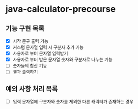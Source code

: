 # java-calculator-precourse

## 기능 구현 목록
- [X] 시작 문구 출력 기능
- [X] 커스텀 문자열 입력 시 구분자 추가 기능
- [x] 사용자로 부터 문자열 입력받기
- [X] 사용자로 부터 받은 문자열 숫자와 구분자로 나누는 기능
- [ ] 숫자들의 합산 기능
- [ ] 결과 출력하기

## 예외 사항 처리 목록
- [ ] 입력 문자열에 구분자와 숫자를 제외한 다른 캐릭터가 존재하는 경우